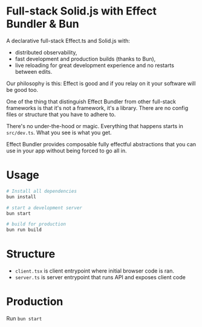 # Full-stack Solid.js with Effect Bundler & Bun

A declarative full-stack Effect.ts and Solid.js with:

- distributed observability,
- fast development and production builds (thanks to Bun),
- live reloading for great development experience and no restarts between edits.

Our philosophy is this: Effect is good and if you relay on it your software will be good too.

One of the thing that distinguish Effect Bundler from other full-stack frameworks is that it's not a framework, it's a library. There are no config files or structure that you have to adhere to.

There's no under-the-hood or magic. Everything that happens starts in `src/dev.ts`. What you see is what you get.

Effect Bundler provides composable fully effectful abstractions that you can use in your app without being forced to go all in.

# Usage

```sh
# Install all dependencies
bun install

# start a development server
bun start

# build for production
bun run build
```

# Structure

- `client.tsx` is client entrypoint where initial browser code is ran.
- `server.ts` is server entrypoint that runs API and exposes client code

# Production

Run `bun start`
